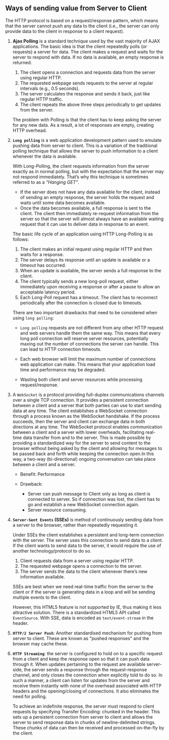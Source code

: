 ## Ways of sending value from Server to Client
The HTTP protocol is based on a request/response pattern, which means that the server cannot push any data to the client (i.e., the server can only provide data to the client in response to a client request).

1. __Ajax Polling__ is a standard technique used by the vast majority of AJAX applications. The basic idea is that the client repeatedly polls (or requests) a server for data. The client makes a request and waits for the server to respond with data. If no data is available, an empty response is returned.

    1. The client opens a connection and requests data from the server using regular HTTP.
    2. The requested webpage sends requests to the server at regular intervals (e.g., 0.5 seconds).
    3. The server calculates the response and sends it back, just like regular HTTP traffic.
    4. The client repeats the above three steps periodically to get updates from the server.

    The problem with Polling is that the client has to keep asking the server for any new data. As a result, a lot of responses are empty, creating HTTP overhead.

2. __`Long polling`__ is a web application development pattern used to emulate pushing data from server to client. This is a variation of the traditional polling technique that allows the server to push information to a client whenever the data is available.

   With Long-Polling, the client requests information from the server exactly as in normal polling, but with the expectation that the server may not respond immediately. That’s why this technique is sometimes referred to as a _“Hanging GET”_.

   * If the server does not have any data available for the client, instead of sending an empty response, the server holds the request and waits until some data becomes available.
   * Once the data becomes available, a full response is sent to the client. The client then immediately re-request information from the server so that the server will almost always have an available waiting request that it can use to deliver data in response to an event.

    The basic life cycle of an application using HTTP Long-Polling is as follows:
    1. The client makes an initial request using regular HTTP and then waits for a response.
    2. The server delays its response until an update is available or a timeout has occurred.
    3. When an update is available, the server sends a full response to the client.
    4. The client typically sends a new long-poll request, either immediately upon receiving a response or after a pause to allow an acceptable latency period.
    5. Each Long-Poll request has a timeout. The client has to reconnect periodically after the connection is closed due to timeouts.

    There are two important drawbacks that need to be considered when using `long polling`:

    * `Long polling` requests are not different from any other HTTP request and web servers handle them the same way. This means that every long poll connection will reserve server resources, potentially maxing out the number of connections the server can handle. This can lead to HTTP connection timeouts.

    * Each web browser will limit the maximum number of connections web application can make. This means that your application load time and performance may be degraded.

    * Wasting both client and server resources while processing request/response.

3. A `WebSocket` is a protocol providing full-duplex communications channels over a single TCP connection. It provides a persistent connection between a client and a server that both parties can use to start sending data at any time. The client establishes a WebSocket connection through a process known as the WebSocket handshake. If the process succeeds, then the server and client can exchange data in both directions at any time. The WebSocket protocol enables communication between a client and a server with lower overheads, facilitating real-time data transfer from and to the server. This is made possible by providing a standardized way for the server to send content to the browser without being asked by the client and allowing for messages to be passed back and forth while keeping the connection open.In this way, a two-way (bi-directional) ongoing conversation can take place between a client and a server.

    * Benefit: Performance
    * Drawback:

        * Server can push message to Client only as long as client is connected to server. So if connection was lost, the client has to go and establish a new WebSocket connection again.
        * Server resource consuming.

4. __`Server-Sent Events` (SSEs)__ is method of continuously sending data from a server to the browser, rather than repeatedly requesting it.

   Under SSEs the client establishes a persistent and long-term connection with the server. The server uses this connection to send data to a client. If the client wants to send data to the server, it would require the use of another technology/protocol to do so.
   1. Client requests data from a server using regular HTTP.
   2. The requested webpage opens a connection to the server.
   3. The server sends the data to the client whenever there’s new information available.

    SSEs are best when we need real-time traffic from the server to the client or if the server is generating data in a loop and will be sending multiple events to the client.

   However, this HTML5 feature is not supported by IE, thus making it less attractive solution. There is a standardized HTML5 API called `EventSource`. With SSE, data is encoded as `text/event-stream` in the header.

5. __`HTTP/2 Server Push`__: Another standardised mechanism for pushing from server to client. These are known as "pushed responses" and the browser may cache these.

6. __`HTTP Streaming`__: the server is configured to hold on to a specific request from a client and keep the response open so that it can push data through it. When updates pertaining to the request are available server-side, the server sends a response through the request-response channel, and only closes the connection when explicitly told to do so. In such a manner, a client can listen for updates from the server and receive them instantly with none of the overhead associated with HTTP headers and the opening/closing of connections. It also eliminates the need for polling.

    To achieve an indefinite response, the server must respond to client requests by specifying Transfer Encoding: chunked in the header. This sets up a persistent connection from server to client and allows the server to send response data in chunks of newline-delimited strings. These chunks of data can then be received and processed on-the-fly by the client.
